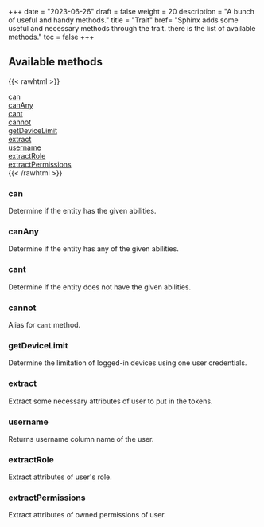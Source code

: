 +++
date = "2023-06-26"
draft = false
weight = 20
description = "A bunch of useful and handy methods."
title = "Trait"
bref= "Sphinx adds some useful and necessary methods through the trait. there is the list of available methods."
toc = false
+++

## Available methods

{{< rawhtml >}}
<div class="methods-container">

<div class="method">
<a href="#can">can</a>
</div>

<div class="method">
<a href="#canany">canAny</a>
</div>

<div class="method">
<a href="#cant">cant</a>
</div>

<div class="method">
<a href="#cannot">cannot</a>
</div>

<div class="method">
<a href="#getdevicelimit">getDeviceLimit</a>
</div>

<div class="method">
<a href="#extract">extract</a>
</div>

<div class="method">
<a href="#username">username</a>
</div>

<div class="method">
<a href="#extractrole">extractRole</a>
</div>

<div class="method">
<a href="#extractpermissions">extractPermissions</a>
</div>

</div>
{{< /rawhtml >}}

### can

Determine if the entity has the given abilities.

### canAny

Determine if the entity has any of the given abilities.

### cant

Determine if the entity does not have the given abilities.

### cannot

Alias for `cant` method.

### getDeviceLimit

Determine the limitation of logged-in devices using one user credentials.

### extract

Extract some necessary attributes of user to put in the tokens.

### username

Returns username column name of the user.

### extractRole

Extract attributes of user's role.

### extractPermissions

Extract attributes of owned permissions of user.

